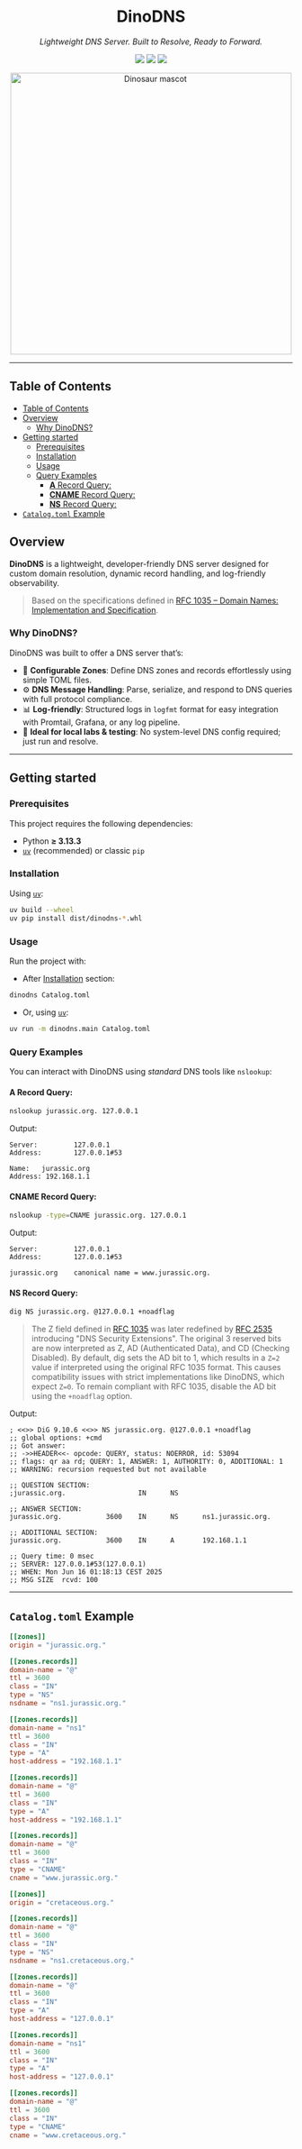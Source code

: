 <h1 align="center">DinoDNS</h1>

<p align="center">
    <em>Lightweight DNS Server. Built to Resolve, Ready to Forward.</em>
</p>
<p align="center">
    <img src="https://img.shields.io/badge/-TOML-brown" />
    <img src="https://img.shields.io/badge/-Python-3776AB?logo=python&logoColor=white" />
    <img src="https://img.shields.io/badge/Made_with_%E2%9D%A4_by-Sylvain_Pierrot-blueviolet?style=flat-square" />
</p>
<p align="center">
    <img width="500" src="./assets/dinosaurs-hadrosaurid.png" alt="Dinosaur mascot" />
</p>

---

## Table of Contents

- [Table of Contents](#table-of-contents)
- [Overview](#overview)
  - [Why DinoDNS?](#why-dinodns)
- [Getting started](#getting-started)
  - [Prerequisites](#prerequisites)
  - [Installation](#installation)
  - [Usage](#usage)
  - [Query Examples](#query-examples)
    - [**A** Record Query:](#a-record-query)
    - [**CNAME** Record Query:](#cname-record-query)
    - [**NS** Record Query:](#ns-record-query)
- [`Catalog.toml` Example](#catalogtoml-example)

## Overview

**DinoDNS** is a lightweight, developer-friendly DNS server designed for custom domain resolution, dynamic record handling, and log-friendly observability.

> Based on the specifications defined in [RFC 1035 – Domain Names: Implementation and Specification](https://www.rfc-editor.org/rfc/rfc1035).

### Why DinoDNS?

DinoDNS was built to offer a DNS server that’s:

- 🧩 **Configurable Zones**: Define DNS zones and records effortlessly using simple TOML files.
- ⚙️ **DNS Message Handling**: Parse, serialize, and respond to DNS queries with full protocol compliance.
- 📊 **Log-friendly**: Structured logs in `logfmt` format for easy integration with Promtail, Grafana, or any log pipeline.
- 🧪 **Ideal for local labs & testing**: No system-level DNS config required; just run and resolve.

---

## Getting started

### Prerequisites

This project requires the following dependencies:

- Python **≥ 3.13.3**
- [`uv`](https://github.com/astral-sh/uv) (recommended) or classic `pip`

### Installation

Using [`uv`](https://github.com/astral-sh/uv):

```bash
uv build --wheel
uv pip install dist/dinodns-*.whl
```

### Usage

Run the project with:

- After [Installation](#installation) section:

```bash
dinodns Catalog.toml
```

- Or, using [`uv`](https://github.com/astral-sh/uv):

```bash
uv run -m dinodns.main Catalog.toml
```

### Query Examples

You can interact with DinoDNS using _standard_ DNS tools like `nslookup`:

#### **A** Record Query:

```bash
nslookup jurassic.org. 127.0.0.1
```

Output:

```
Server:         127.0.0.1
Address:        127.0.0.1#53

Name:   jurassic.org
Address: 192.168.1.1
```

#### **CNAME** Record Query:

```bash
nslookup -type=CNAME jurassic.org. 127.0.0.1
```

Output:

```
Server:         127.0.0.1
Address:        127.0.0.1#53

jurassic.org    canonical name = www.jurassic.org.
```

#### **NS** Record Query:

```bash
dig NS jurassic.org. @127.0.0.1 +noadflag
```

> The Z field defined in [RFC 1035](https://www.rfc-editor.org/rfc/pdfrfc/rfc1035.txt.pdf) was later redefined by [RFC 2535](https://www.rfc-editor.org/rfc/rfc2535.html) introducing "DNS Security Extensions". The original 3 reserved bits are now interpreted as Z, AD (Authenticated Data), and CD (Checking Disabled).
> By default, dig sets the AD bit to 1, which results in a `Z=2` value if interpreted using the original RFC 1035 format. This causes compatibility issues with strict implementations like DinoDNS, which expect `Z=0`.
> To remain compliant with RFC 1035, disable the AD bit using the `+noadflag` option.

Output:

```
; <<>> DiG 9.10.6 <<>> NS jurassic.org. @127.0.0.1 +noadflag
;; global options: +cmd
;; Got answer:
;; ->>HEADER<<- opcode: QUERY, status: NOERROR, id: 53094
;; flags: qr aa rd; QUERY: 1, ANSWER: 1, AUTHORITY: 0, ADDITIONAL: 1
;; WARNING: recursion requested but not available

;; QUESTION SECTION:
;jurassic.org.                  IN      NS

;; ANSWER SECTION:
jurassic.org.           3600    IN      NS      ns1.jurassic.org.

;; ADDITIONAL SECTION:
jurassic.org.           3600    IN      A       192.168.1.1

;; Query time: 0 msec
;; SERVER: 127.0.0.1#53(127.0.0.1)
;; WHEN: Mon Jun 16 01:18:13 CEST 2025
;; MSG SIZE  rcvd: 100
```

---

## `Catalog.toml` Example

```toml
[[zones]]
origin = "jurassic.org."

[[zones.records]]
domain-name = "@"
ttl = 3600
class = "IN"
type = "NS"
nsdname = "ns1.jurassic.org."

[[zones.records]]
domain-name = "ns1"
ttl = 3600
class = "IN"
type = "A"
host-address = "192.168.1.1"

[[zones.records]]
domain-name = "@"
ttl = 3600
class = "IN"
type = "A"
host-address = "192.168.1.1"

[[zones.records]]
domain-name = "@"
ttl = 3600
class = "IN"
type = "CNAME"
cname = "www.jurassic.org."

[[zones]]
origin = "cretaceous.org."

[[zones.records]]
domain-name = "@"
ttl = 3600
class = "IN"
type = "NS"
nsdname = "ns1.cretaceous.org."

[[zones.records]]
domain-name = "@"
ttl = 3600
class = "IN"
type = "A"
host-address = "127.0.0.1"

[[zones.records]]
domain-name = "ns1"
ttl = 3600
class = "IN"
type = "A"
host-address = "127.0.0.1"

[[zones.records]]
domain-name = "@"
ttl = 3600
class = "IN"
type = "CNAME"
cname = "www.cretaceous.org."
```

